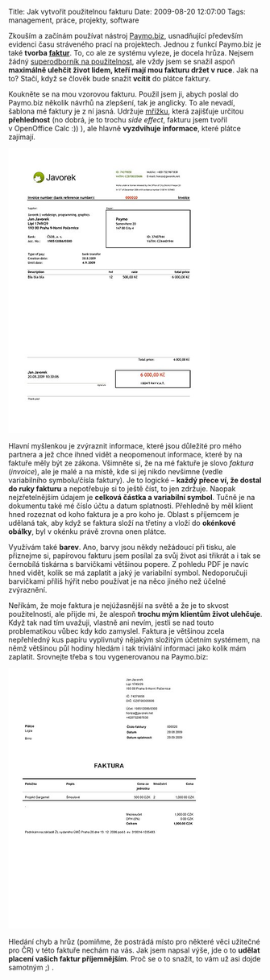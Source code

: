 Title: Jak vytvořit použitelnou fakturu
Date: 2009-08-20 12:07:00
Tags: management, práce, projekty, software

Zkouším a začínám používat nástroj [Paymo.biz](http://www.paymo.biz), usnadňující především evidenci času stráveného prací na projektech. Jednou z funkcí Paymo.biz je
také **tvorba [faktur](http://www.jakpodnikat.cz/faktury-doklady.php)**. To, co ale ze systému vyleze, je docela hrůza. Nejsem žádný [superodborník na použitelnost](http://jankorbel.cz/), ale vždy jsem se snažil aspoň **maximálně ulehčit život lidem, kteří mají mou fakturu držet v ruce**. Jak na to? Stačí, když se člověk bude snažit **vcítit** do plátce faktury.

Koukněte se na mou vzorovou fakturu. Použil jsem ji, abych poslal do Paymo.biz několik návrhů na zlepšení, tak je anglicky. To ale nevadí, šablona mé faktury je z ní jasná. Udržuje [mřížku](http://www.slideshare.net/huer1278ft/grids-are-good-right), která zajišťuje určitou **přehlednost** (no dobrá, je to trochu *side effect*, fakturu jsem tvořil v OpenOffice Calc :)) ), ale hlavně **vyzdvihuje informace**, které plátce zajímají.

![obrázek](images/115.jpg)

Hlavní myšlenkou je zvýraznit informace, které jsou důležité pro mého partnera a jež chce ihned vidět a neopomenout informace, které by na faktuře měly být ze zákona. Všimněte si, že na mé faktuře je slovo *faktura* (*invoice*), ale je malé a na místě, kde si jej nikdo nevšimne (vedle variabilního symbolu/čísla faktury). Je to logické – **každý přece ví, že dostal do ruky fakturu** a nepotřebuje si to ještě číst, to jen zdržuje. Naopak nejzřetelnějším údajem je **celková částka a variabilní symbol**. Tučně je na dokumentu také mé číslo účtu a datum splatnosti. Přehledně by měl klient hned rozeznat od koho faktura je a pro koho je. Oblast s příjemcem je udělaná tak, aby když se faktura složí na třetiny a vloží do **okénkové obálky**, byl v okénku právě zrovna onen plátce.

Využívám také **barev**. Ano, barvy jsou někdy nežádoucí při tisku, ale přiznejme si, papírovou fakturu jsem posílal za svůj život asi třikrát a i tak se černobílá tiskárna s barvičkami většinou popere. Z pohledu PDF je navíc hned vidět, kolik se má zaplatit a jaký je variabilní symbol. Nedoporučuji barvičkami příliš hýřit nebo používat je na něco jiného než účelné zvýraznění.

Neříkám, že moje faktura je nejúžasnější na světě a že je to skvost použitelnosti, ale přijde mi, že alespoň **trochu mým klientům život ulehčuje**. Když tak nad tím uvažuji, vlastně ani nevím, jestli se nad touto problematikou vůbec kdy kdo zamyslel. Faktura je většinou zcela nepřehledný kus papíru vyplivnutý nějakým složitým účetním systémem, na němž většinou půl hodiny hledám i tak triviální informaci jako kolik mám zaplatit. Srovnejte třeba s tou vygenerovanou na Paymo.biz:

![obrázek](images/116.jpg)

Hledání chyb a hrůz (pomiňme, že postrádá místo pro některé věci užitečné pro ČR) v této faktuře nechám na vás. Jak jsem napsal výše, jde o to **udělat placení vašich faktur příjemnějším**. Proč se o to snažit, to vám už asi dojde samotným ;) .